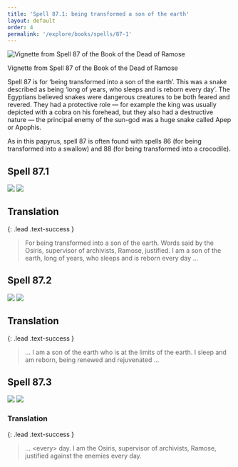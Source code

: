 ```yaml
---
title: 'Spell 87.1: being transformed a son of the earth'
layout: default
order: 4
permalink: '/explore/books/spells/87-1'
---
```

![Vignette from Spell 87 of the  Book of the Dead of Ramose]({{site.baseurl}}/images/papyrus/BD87v.jpg)

Vignette from Spell 87 of the  Book of the Dead of Ramose

Spell 87 is for &lsquo;being transformed into a son of the earth&rsquo;. This was a snake described as being &lsquo;long of years, who sleeps and is reborn every day&rsquo;. The Egyptians believed snakes were dangerous creatures to be both feared and revered. They had a protective role &mdash; for example the king was usually depicted with a cobra on his forehead, but they also had a destructive nature &mdash; the principal enemy of the sun-god was a huge snake called Apep or Apophis.

As in this papyrus, spell 87 is often found with spells 86 (for being transformed into a swallow) and 88 (for being transformed into a crocodile).


## Spell 87.1

![]({{site.baseurl}}/images/papyrus/bod_87_1.jpg)
![]({{site.baseurl}}/images/papyrus/BD87pt1.jpg)

## Translation
{: .lead .text-success }

> For being transformed into a son of the earth. Words said by</span> the Osiris, supervisor of archivists, Ramose, justified. I am a son of the earth, long of years, who sleeps and is reborn every day ...

## Spell 87.2

![]({{site.baseurl}}/images/papyrus/bod_87_2.jpg)
![]({{site.baseurl}}/images/papyrus/BD87pt2.jpg)

## Translation
{: .lead .text-success }

> ... I am a son of the earth who is at the limits of the earth. I sleep and am reborn, being renewed and rejuvenated ...

## Spell 87.3

![]({{site.baseurl}}/images/papyrus/bod_87_3.jpg)
![]({{site.baseurl}}/images/papyrus/BD87pt3.jpg)

### Translation
{: .lead .text-success }

> ... &lt;every&gt; day. I am the Osiris, supervisor of archivists, Ramose, justified against the enemies every day.
